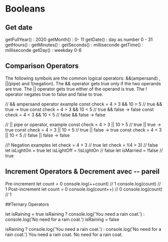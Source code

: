 # Booleans

## Get date
getFullYear() : 2020
getMonth() : 0- 11
getDate() : day as number 0 - 31
getHours() :
getMinutes() :
getSeconds() : milliseconde
getTime() : milliseconde 
getDay() : weekday 0-6

## Comparison Operators
The following symbols are the common logical operators: &&(ampersand) , ||(pipe) and !(negation). The && operator gets true only if the two operands are true. The || operator gets true either of the operand is true. The ! operator negates true to false and false to true.

// && ampersand operator example
const check = 4 > 3 && 10 > 5         // true && true -> true
const check = 4 > 3 && 10 < 5         // true && false -> false
const check = 4 < 3 && 10 < 5         // false && false -> false

// || pipe or operator, example
const check = 4 > 3 || 10 > 5         // true  || true -> true
const check = 4 > 3 || 10 < 5         // true  || false -> true
const check = 4 < 3 || 10 < 5         // false || false -> false

//! Negation examples
let check = 4 > 3                     // true
let check = !(4 > 3)                  //  false
let isLightOn = true
let isLightOff = !isLightOn           // false
let isMarried = !false                // true



## Increment Operators & Decrement avec -- pareil

Pre-increment
let count = 0
console.log(++count)        // 1
console.log(count)          // 1
Post-increment
let count = 0
console.log(count++)        // 0
console.log(count)          // 1

##Ternary Operators 

let isRaining = true
isRaining
  ? console.log('You need a rain coat.')
  : console.log('No need for a rain coat.')
isRaining = false

isRaining
  ? console.log('You need a rain coat.')
  : console.log('No need for a rain coat.')
You need a rain coat.
No need for a rain coat.


